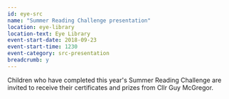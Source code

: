 ```yaml
---
id: eye-src
name: "Summer Reading Challenge presentation"
location: eye-library
location-text: Eye Library
event-start-date: 2018-09-23
event-start-time: 1230
event-category: src-presentation
breadcrumb: y
---
```


Children who have completed this year's Summer Reading Challenge are invited to receive their certificates and prizes from Cllr Guy McGregor.
